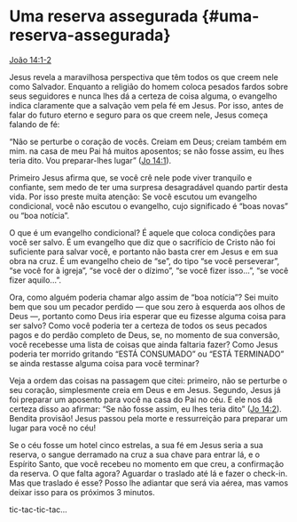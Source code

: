 # Uma reserva assegurada {#uma-reserva-assegurada}

[João 14:1-2](http://bibliaonline.com.br/acf/jo/14/1-2)

Jesus revela a maravilhosa perspectiva que têm todos os que creem nele como Salvador. Enquanto a religião do homem coloca pesados fardos sobre seus seguidores e nunca lhes dá a certeza de coisa alguma, o evangelho indica claramente que a salvação vem pela fé em Jesus. Por isso, antes de falar do futuro eterno e seguro para os que creem nele, Jesus começa falando de fé:

“Não se perturbe o coração de vocês. Creiam em Deus; creiam também em mim. na casa de meu Pai há muitos aposentos; se não fosse assim, eu lhes teria dito. Vou preparar-lhes lugar” ([Jo 14:1](http://bibliaonline.com.br/acf/jo/14/1)).

Primeiro Jesus afirma que, se você crê nele pode viver tranquilo e confiante, sem medo de ter uma surpresa desagradável quando partir desta vida. Por isso preste muita atenção: Se você escutou um evangelho condicional, você não escutou o evangelho, cujo significado é “boas novas” ou “boa notícia”.

O que é um evangelho condicional? É aquele que coloca condições para você ser salvo. É um evangelho que diz que o sacrifício de Cristo não foi suficiente para salvar você, e portanto não basta crer em Jesus e em sua obra na cruz. É um evangelho cheio de “se”, do tipo “se você perseverar”, “se você for à igreja”, “se você der o dízimo”, “se você fizer isso...”, “se você fizer aquilo...”.

Ora, como alguém poderia chamar algo assim de “boa notícia”? Sei muito bem que sou um pecador perdido — que sou zero à esquerda aos olhos de Deus —, portanto como Deus iria esperar que eu fizesse alguma coisa para ser salvo? Como você poderia ter a certeza de todos os seus pecados pagos e do perdão completo de Deus, se, no momento de sua conversão, você recebesse uma lista de coisas que ainda faltaria fazer? Como Jesus poderia ter morrido gritando “ESTÁ CONSUMADO” ou “ESTÁ TERMINADO” se ainda restasse alguma coisa para você terminar?

Veja a ordem das coisas na passagem que citei: primeiro, não se perturbe o seu coração, simplesmente creia em Deus e em Jesus. Segundo, Jesus já foi preparar um aposento para você na casa do Pai no céu. E ele nos dá certeza disso ao afirmar: “Se não fosse assim, eu lhes teria dito” ([Jo 14:2](http://bibliaonline.com.br/acf/jo/14/2)). Bendita provisão! Jesus passou pela morte e ressurreição para preparar um lugar para você no céu!

Se o céu fosse um hotel cinco estrelas, a sua fé em Jesus seria a sua reserva, o sangue derramado na cruz a sua chave para entrar lá, e o Espírito Santo, que você recebeu no momento em que creu, a confirmação da reserva. O que falta agora? Aguardar o traslado até lá e fazer o check-in. Mas que traslado é esse? Posso lhe adiantar que será via aérea, mas vamos deixar isso para os próximos 3 minutos.

tic-tac-tic-tac...